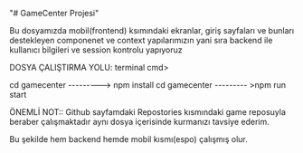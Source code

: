 "# GameCenter Projesi" 


Bu dosyamızda mobil(frontend) ksımındaki ekranlar, giriş sayfaları ve bunları destekleyen componenet ve context yapılarımızın yani sıra 
backend ile kullanıcı bilgileri ve session kontrolu yapıyoruz 

DOSYA ÇALIŞTIRMA YOLU:
terminal cmd>

cd gamecenter  ---------> npm install
cd gamecenter  --------- >npm run start

ÖNEMLİ NOT::
Github sayfamdaki Repostories kısmındaki game reposuyla beraber çalışmaktadır aynı dosya içerisinde kurmanızı tavsiye ederim.


Bu şekilde hem backend hemde mobil kısmı(espo) çalışmış olur.

